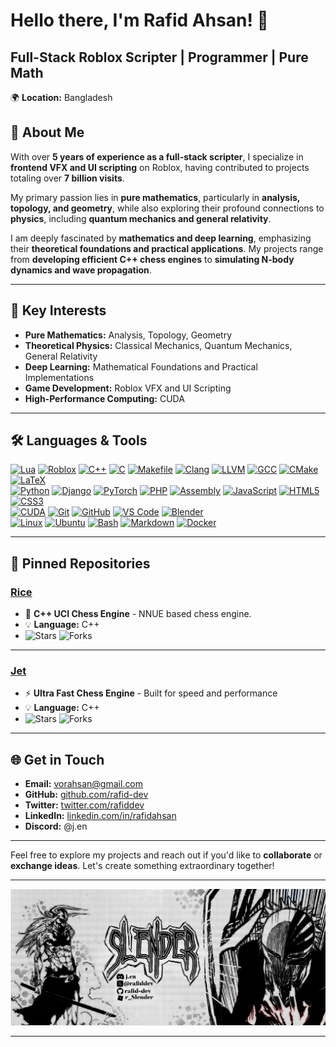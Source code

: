# **Hello there, I'm Rafid Ahsan!** 👋  
## **Full-Stack Roblox Scripter | Programmer | Pure Math**  
🌍 **Location:** Bangladesh  

## **🌟 About Me**  
With over **5 years of experience as a full-stack scripter**, I specialize in **frontend VFX and UI scripting** on Roblox, having contributed to projects totaling over **7 billion visits**.  

My primary passion lies in **pure mathematics**, particularly in **analysis, topology, and geometry**, while also exploring their profound connections to **physics**, including **quantum mechanics and general relativity**.  

I am deeply fascinated by **mathematics and deep learning**, emphasizing their **theoretical foundations and practical applications**. My projects range from **developing efficient C++ chess engines** to **simulating N-body dynamics and wave propagation**.  

---

## **🚀 Key Interests**  
- **Pure Mathematics:** Analysis, Topology, Geometry  
- **Theoretical Physics:** Classical Mechanics, Quantum Mechanics, General Relativity  
- **Deep Learning:** Mathematical Foundations and Practical Implementations  
- **Game Development:** Roblox VFX and UI Scripting  
- **High-Performance Computing:** CUDA

---

## **🛠️ Languages & Tools**  
[![Lua](https://img.shields.io/badge/-Lua-2C2D72?style=flat-square&logo=lua&logoColor=white)](https://www.lua.org/) [![Roblox](https://img.shields.io/badge/-Roblox-D9261E?style=flat-square&logo=roblox&logoColor=white)](https://www.roblox.com/) [![C++](https://img.shields.io/badge/-C++-00599C?style=flat-square&logo=c%2B%2B&logoColor=white)](https://isocpp.org/) [![C](https://img.shields.io/badge/-C-A8B9CC?style=flat-square&logo=c&logoColor=black)](https://en.cppreference.com/w/c) [![Makefile](https://img.shields.io/badge/-Makefile-427819?style=flat-square&logo=gnu&logoColor=white)](https://www.gnu.org/software/make/) [![Clang](https://img.shields.io/badge/-Clang-0099CC?style=flat-square&logo=clang&logoColor=white)](https://clang.llvm.org/) [![LLVM](https://img.shields.io/badge/-LLVM-262D3D?style=flat-square&logo=llvm&logoColor=white)](https://llvm.org/) [![GCC](https://img.shields.io/badge/-GCC-00599C?style=flat-square&logo=gnu&logoColor=white)](https://gcc.gnu.org/) [![CMake](https://img.shields.io/badge/-CMake-064F8C?style=flat-square&logo=cmake&logoColor=white)](https://cmake.org/) [![LaTeX](https://img.shields.io/badge/-LaTeX-008080?style=flat-square&logo=latex&logoColor=white)](https://www.latex-project.org/)  
[![Python](https://img.shields.io/badge/-Python-3776AB?style=flat-square&logo=python&logoColor=white)](https://www.python.org/) [![Django](https://img.shields.io/badge/-Django-092E20?style=flat-square&logo=django&logoColor=white)](https://www.djangoproject.com/) [![PyTorch](https://img.shields.io/badge/-PyTorch-EE4C2C?style=flat-square&logo=pytorch&logoColor=white)](https://pytorch.org/) [![PHP](https://img.shields.io/badge/-PHP-777BB4?style=flat-square&logo=php&logoColor=white)](https://www.php.net/) [![Assembly](https://img.shields.io/badge/-Assembly-525252?style=flat-square&logo=gnu&logoColor=white)](https://www.gnu.org/software/binutils/) [![JavaScript](https://img.shields.io/badge/-JavaScript-F7DF1E?style=flat-square&logo=javascript&logoColor=black)](https://developer.mozilla.org/en-US/docs/Web/JavaScript) [![HTML5](https://img.shields.io/badge/-HTML5-E34F26?style=flat-square&logo=html5&logoColor=white)](https://developer.mozilla.org/en-US/docs/Web/HTML) [![CSS3](https://img.shields.io/badge/-CSS3-1572B6?style=flat-square&logo=css3&logoColor=white)](https://developer.mozilla.org/en-US/docs/Web/CSS)  
[![CUDA](https://img.shields.io/badge/-CUDA-76B900?style=flat-square&logo=nvidia&logoColor=white)](https://developer.nvidia.com/cuda-zone) [![Git](https://img.shields.io/badge/-Git-F05032?style=flat-square&logo=git&logoColor=white)](https://git-scm.com/) [![GitHub](https://img.shields.io/badge/-GitHub-181717?style=flat-square&logo=github&logoColor=white)](https://github.com/) [![VS Code](https://img.shields.io/badge/-VS%20Code-007ACC?style=flat-square&logo=visual-studio-code&logoColor=white)](https://code.visualstudio.com/) [![Blender](https://img.shields.io/badge/-Blender-F5792A?style=flat-square&logo=blender&logoColor=white)](https://www.blender.org/)  
[![Linux](https://img.shields.io/badge/-Linux-FCC624?style=flat-square&logo=linux&logoColor=black)](https://www.linux.org/) [![Ubuntu](https://img.shields.io/badge/-Ubuntu-E95420?style=flat-square&logo=ubuntu&logoColor=white)](https://ubuntu.com/) [![Bash](https://img.shields.io/badge/-Bash-4EAA25?style=flat-square&logo=gnu-bash&logoColor=white)](https://www.gnu.org/software/bash/) [![Markdown](https://img.shields.io/badge/-Markdown-000000?style=flat-square&logo=markdown&logoColor=white)](https://daringfireball.net/projects/markdown/) [![Docker](https://img.shields.io/badge/-Docker-2496ED?style=flat-square&logo=docker&logoColor=white)](https://www.docker.com/)  

---

## **📌 Pinned Repositories**  

### **[Rice](https://github.com/rafid-dev/rice)**  
- 🧠 **C++ UCI Chess Engine** - NNUE based chess engine.  
- 💡 **Language:** C++  
- ![Stars](https://img.shields.io/github/stars/rafid-dev/rice?style=social) ![Forks](https://img.shields.io/github/forks/rafid-dev/rice?style=social)  

---

### **[Jet](https://github.com/rafid-dev/jet)**  
- ⚡ **Ultra Fast Chess Engine** - Built for speed and performance  
- 💡 **Language:** C++  
- ![Stars](https://img.shields.io/github/stars/rafid-dev/jet?style=social) ![Forks](https://img.shields.io/github/forks/rafid-dev/jet?style=social)  

---

## **🌐 Get in Touch**  
- **Email:** [vorahsan@gmail.com](mailto:vorahsan@gmail.com)  
- **GitHub:** [github.com/rafid-dev](https://github.com/rafid-dev)  
- **Twitter:** [twitter.com/rafiddev](https://twitter.com/rafiddev)  
- **LinkedIn:** [linkedin.com/in/rafidahsan](https://www.linkedin.com/in/rafidahsan)  
- **Discord:** @j.en  

---

Feel free to explore my projects and reach out if you'd like to **collaborate** or **exchange ideas**. Let's create something extraordinary together!  

---

![Rafid](Untitled177-1.webp)  

---
